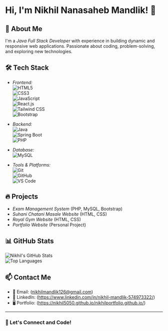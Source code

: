 # Hi, I'm Nikhil Nanasaheb Mandlik! 👋  

## 🚀 About Me  
I'm a *Java Full Stack Developer* with experience in building dynamic and responsive web applications. Passionate about coding, problem-solving, and exploring new technologies.  

## 🛠 Tech Stack  
- *Frontend:*  
  ![HTML5](https://img.shields.io/badge/HTML5-E34F26?style=flat&logo=html5&logoColor=white)  
  ![CSS3](https://img.shields.io/badge/CSS3-1572B6?style=flat&logo=css3&logoColor=white)  
  ![JavaScript](https://img.shields.io/badge/JavaScript-F7DF1E?style=flat&logo=javascript&logoColor=black)  
  ![React.js](https://img.shields.io/badge/React-61DAFB?style=flat&logo=react&logoColor=black)  
  ![Tailwind CSS](https://img.shields.io/badge/Tailwind_CSS-38B2AC?style=flat&logo=tailwind-css&logoColor=white)  
  ![Bootstrap](https://img.shields.io/badge/Bootstrap-563D7C?style=flat&logo=bootstrap&logoColor=white)  

- *Backend:*  
  ![Java](https://img.shields.io/badge/Java-ED8B00?style=flat&logo=openjdk&logoColor=white)  
  ![Spring Boot](https://img.shields.io/badge/Spring%20Boot-6DB33F?style=flat&logo=spring&logoColor=white)  
  ![PHP](https://img.shields.io/badge/PHP-777BB4?style=flat&logo=php&logoColor=white)  

- *Database:*  
  ![MySQL](https://img.shields.io/badge/MySQL-4479A1?style=flat&logo=mysql&logoColor=white)  

- *Tools & Platforms:*  
  ![Git](https://img.shields.io/badge/Git-F05032?style=flat&logo=git&logoColor=white)  
  ![GitHub](https://img.shields.io/badge/GitHub-181717?style=flat&logo=github&logoColor=white)  
  ![VS Code](https://img.shields.io/badge/VS%20Code-007ACC?style=flat&logo=visual%20studio%20code&logoColor=white)  

## 🔥 Projects  
- *Exam Management System* (PHP, MySQL, Bootstrap)  
- *Suhani Chatani Masale Website* (HTML, CSS)  
- *Royal Gym Website* (HTML, CSS)  
- *Portfolio Website* (Personal Project)  

## 📊 GitHub Stats  
![Nikhil's GitHub Stats](https://github-readme-stats.vercel.app/api?username=your-github-username&show_icons=true&theme=radical)  
![Top Languages](https://github-readme-stats.vercel.app/api/top-langs/?username=your-github-username&layout=compact&theme=radical)  

## 📫 Contact Me  
- 📧 Email: (nikhilmandlik126@gmail.com) 
- 🔗 LinkedIn: (https://www.linkedin.com/in/nikhil-mandlik-574973322/)  
- 🖥 Portfolio: (https://nikhil5050.github.io/nikhilportfolio.github.io/)  

---

### 🚀 Let's Connect and Code!
